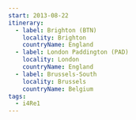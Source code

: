 ```yaml
---
start: 2013-08-22
itinerary:
  - label: Brighton (BTN)
    locality: Brighton
    countryName: England
  - label: London Paddington (PAD)
    locality: London
    countryName: England
  - label: Brussels-South
    locality: Brussels
    countryName: Belgium
tags:
  - i4Re1
---
```


